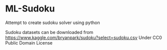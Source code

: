 # ML-Sudoku
Attempt to create sudoku solver using python

Sudoku datasets can be downloaded from 
https://www.kaggle.com/bryanpark/sudoku?select=sudoku.csv
Under CC0 Public Domain License 
